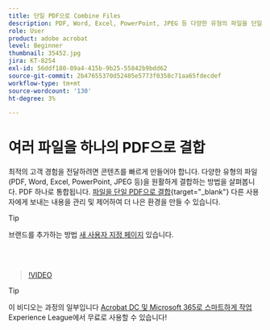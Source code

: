 ```yaml
---
title: 단일 PDF으로 Combine Files
description: PDF, Word, Excel, PowerPoint, JPEG 등 다양한 유형의 파일을 단일 PDF으로 결합
role: User
product: adobe acrobat
level: Beginner
thumbnail: 35452.jpg
jira: KT-8254
exl-id: 56ddf180-89a4-415b-9b25-55842b9bdd62
source-git-commit: 2b47655370d52405e5773f0358c71aa65fdecdef
workflow-type: tm+mt
source-wordcount: '130'
ht-degree: 3%

---
```


# 여러 파일을 하나의 PDF으로 결합

최적의 고객 경험을 전달하려면 콘텐츠를 빠르게 만들어야 합니다. 다양한 유형의 파일(PDF, Word, Excel, PowerPoint, JPEG 등)을 원활하게 결합하는 방법을 살펴봅니다. PDF 하나로 통합됩니다. [파일을 단일 PDF으로 결합](https://www.adobe.com/acrobat/online/merge-pdf.html){target="_blank"} 다른 사용자에게 보내는 내용을 관리 및 제어하여 더 나은 환경을 만들 수 있습니다.

>[!TIP]
>
>브랜드를 추가하는 방법 [새 사용자 지정 페이지](add-custom-page.md) 있습니다.

<br> 

>[!VIDEO](https://video.tv.adobe.com/v/35452?quality=12&learn=on&hidetitle=true)

>[!TIP]
>
>이 비디오는 과정의 일부입니다 [Acrobat DC 및 Microsoft 365로 스마트하게 작업](https://experienceleague.adobe.com/?recommended=Acrobat-U-1-2021.microsoft365) Experience League에서 무료로 사용할 수 있습니다!
